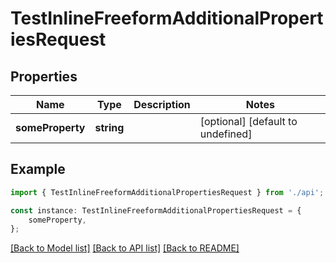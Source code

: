 # TestInlineFreeformAdditionalPropertiesRequest


## Properties

Name | Type | Description | Notes
------------ | ------------- | ------------- | -------------
**someProperty** | **string** |  | [optional] [default to undefined]

## Example

```typescript
import { TestInlineFreeformAdditionalPropertiesRequest } from './api';

const instance: TestInlineFreeformAdditionalPropertiesRequest = {
    someProperty,
};
```

[[Back to Model list]](../README.md#documentation-for-models) [[Back to API list]](../README.md#documentation-for-api-endpoints) [[Back to README]](../README.md)
